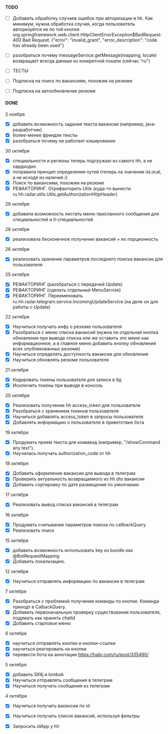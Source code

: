 #### TODO

- [ ] Добавить обработку случаев ошибок при авторизации в hh. Как минимум, нужна обработка случая, когда пользователь авторизуется не по той кнопке org.springframework.web.client.HttpClientErrorException$BadRequest: 400 Bad Request: {"error": "invalid_grant", "error_description": "code has already been used"}
- [ ] разобраться почему messageService.getMessage(mapping, locale) возвращает всегда данные из конкретной локали (сейчас "ru")

- [ ] ТЕСТЫ
- [ ] Подписка на поиск по вакансиям, похожим на резюме
- [ ] Подписка на автообновление резюме



#### DONE
2 ноября
- [x] добавить возможность задания текста вакансии (например, java-разработчик)
- [x] более-менее френдли тексты
- [x] разобраться почему не работает кэширование

30 октября
- [x] специальности и регионы теперь подгружаю из самого hh, а не хардкодно
- [x] поправила принцип определения путей (теперь на значении isLocal, а не исходя из наличия /)
- [x] Поиск по вакансиям, похожим на резюме
- [x] РЕФАКТОРИНГ. Отрефакторить Utils (куда-то вынести ru.hh.radar.utils.Utils.getAuthorizationHttpHeader)

29 октября
- [x] добавила возможность листать меню присланного сообщения для специальностей и it-специальностей

28 октября
- [x] реализовала бесконечное получение вакансий + их порционность

26 октября
- [x] реализовать хранение параметров последнего поиска вакансии для пользователя

25 октября
- [x] РЕФАКТОРИНГ (разобраться с передачей Update)
- [x] РЕФАКТОРИНГ (сделать отдельный MenuServise)
- [x] РЕФАКТОРИНГ. Переименовать ru.hh.radar.telegram.service.IncomingUpdateService (на деле он для работы с Update)

22 октября
- [x] Научиться получать инфу о резюме пользователя
- [x] Разобраться с меню списка вакансий (нужна ли отдельная кнопка обновления при выводе списка или же оставить это меню как информационное, а в главное меню добавить кнопку обновления всех опубликованных резюме)
- [x] Научиться определять доступность вакансии для обновления
- [x] Научиться обновлять резюме пользователя

21 октября
- [x] Кодировать токены пользователя для записи в бд
- [x] Исключить токены при выводе в консоль

20 октября
- [x] Реализовать получение hh access_token для пользователя
- [x] Разобраться с хранением токенов пользователя
- [x] Научиться добавлять access_token в запросы пользователя
- [x] Добавлять информацию о пользователе в приветствие бота

19 октября
- [x] Продумать прием текста для комманд (например, "/showCommand any text").
- [x] Научилась получать authorization_code от hh

18 октября
- [x] Добавить оформление вакансии для вывода в телеграм
- [x] Проверить актуальность возвращаемого из hh dto вакансии
- [x] Добавить сортировку по дате размещения по умолчанию

17 октября
- [x] Реализовать вывод списка вакансий в телеграм

16 октября
- [x] Продумать считывание параметров поиска по callbackQuery
- [x] Реализовать поиск

15 октября
- [x] добавить возможность использовать key из bundle как @BotRequestMapping
- [x] Добавить локализацию.

12 октября
- [x] Научиться отправлять информацию по вакансии в телеграм

7 октября
- [x] Разобраться с проблемой получения команды по кнопке. Команда приходт в CalbackQuery.
- [x] Добавить первоначальную проверку существования пользователя, подумать как хранить chatId
- [x] Добавить стартовое меню

6 октября
- [x] научиться отправлять кнопки и кнопки-ссылки
- [x] научиться реагировать на кнопки
- [x] перевести бота на аннотации https://habr.com/ru/post/335490/

5 октября
- [x] добавить Slf4j и lombok
- [x] Научиться отправлять сообщения в телеграм
- [x] Научиться получать сообщения из телеграм

4 октября
- [x] Научиться получать вакансии по id
- [x] Научиться получать список вакансий, используя фильтры
- [x] Запросить idApp у hh


